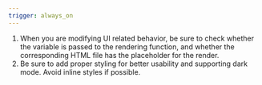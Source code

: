 ```yaml
---
trigger: always_on
---
```


1. When you are modifying UI related behavior, be sure to check whether the variable is passed to the rendering function, and whether the corresponding HTML file has the placeholder for the render.
2. Be sure to add proper styling for better usability and supporting dark mode. Avoid inline styles if possible.
